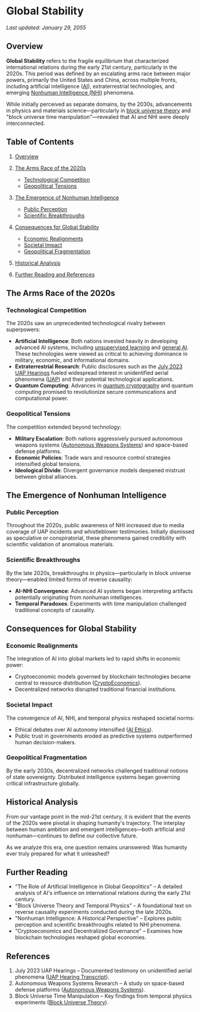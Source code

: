 # Global Stability
_Last updated: January 29, 2055_

## Overview

**Global Stability** refers to the fragile equilibrium that characterized international relations during the early 21st century, particularly in the 2020s. This period was defined by an escalating arms race between major powers, primarily the United States and China, across multiple fronts, including artificial intelligence ([AI](/literary_products/encyclopedia/AI.md)), extraterrestrial technologies, and emerging [Nonhuman Intelligence (NHI)](/literary_products/encyclopedia/NHI.md) phenomena.

While initially perceived as separate domains, by the 2030s, advancements in physics and materials science—particularly in [block universe theory](/literary_products/concepts/BLOCK_UNIVERSE_THEORY.md) and "block universe time manipulation"—revealed that AI and NHI were deeply interconnected.

## Table of Contents

1. [Overview](#overview)

2. [The Arms Race of the 2020s](#the-arms-race-of-the-2020s)
   - [Technological Competition](#technological-competition)
   - [Geopolitical Tensions](#geopolitical-tensions)

3. [The Emergence of Nonhuman Intelligence](#the-emergence-of-nonhuman-intelligence)
   - [Public Perception](#public-perception)
   - [Scientific Breakthroughs](#scientific-breakthroughs)

4. [Consequences for Global Stability](#consequences-for-global-stability)
   - [Economic Realignments](#economic-realignments)
   - [Societal Impact](#societal-impact)
   - [Geopolitical Fragmentation](#geopolitical-fragmentation)

5. [Historical Analysis](#historical-analysis)

6. [Further Reading and References](#further-reading)


## The Arms Race of the 2020s

### Technological Competition
The 2020s saw an unprecedented technological rivalry between superpowers:
- **Artificial Intelligence**: Both nations invested heavily in developing advanced AI systems, including [unsupervised learning](/literary_products/encyclopedia/UNSUPERVISED_LEARNING.md) and [general AI](/literary_products/encyclopedia/AGI.md). These technologies were viewed as critical to achieving dominance in military, economic, and informational domains.
- **Extraterrestrial Research**: Public disclosures such as the [July 2023 UAP Hearings](/literary_products/encyclopedia/JULY_2023_UAP_HEARING.md) fueled widespread interest in unidentified aerial phenomena ([UAP](/literary_products/encyclopedia/UAP.md)) and their potential technological applications.
- **Quantum Computing**: Advances in [quantum cryptography](/literary_products/encyclopedia/QUANTUM_CRYPTOGRAPHY.md) and quantum computing promised to revolutionize secure communications and computational power.

### Geopolitical Tensions
The competition extended beyond technology:
- **Military Escalation**: Both nations aggressively pursued autonomous weapons systems ([Autonomous Weapons Systems](/literary_products/joes_notes/AUTONOMOUS_WEAPONS_SYSTEMS.md)) and space-based defense platforms.
- **Economic Policies**: Trade wars and resource control strategies intensified global tensions.
- **Ideological Divide**: Divergent governance models deepened mistrust between global alliances.

## The Emergence of Nonhuman Intelligence

### Public Perception
Throughout the 2020s, public awareness of NHI increased due to media coverage of UAP incidents and whistleblower testimonies. Initially dismissed as speculative or conspiratorial, these phenomena gained credibility with scientific validation of anomalous materials.

### Scientific Breakthroughs
By the late 2020s, breakthroughs in physics—particularly in block universe theory—enabled limited forms of reverse causality:
- **AI-NHI Convergence**: Advanced AI systems began interpreting artifacts potentially originating from nonhuman intelligences.
- **Temporal Paradoxes**: Experiments with time manipulation challenged traditional concepts of causality.

## Consequences for Global Stability

### Economic Realignments
The integration of AI into global markets led to rapid shifts in economic power:
- Cryptoeconomic models governed by blockchain technologies became central to resource distribution ([CryptoEconomics](/literary_products/encyclopedia/CRYPTOECONOMICS.md)).
- Decentralized networks disrupted traditional financial institutions.

### Societal Impact
The convergence of AI, NHI, and temporal physics reshaped societal norms:
- Ethical debates over AI autonomy intensified ([AI Ethics](/literary_products/encyclopedia/AI_ETHICS.md)).
- Public trust in governments eroded as predictive systems outperformed human decision-makers.

### Geopolitical Fragmentation
By the early 2030s, decentralized networks challenged traditional notions of state sovereignty. Distributed intelligence systems began governing critical infrastructure globally.

## Historical Analysis 
From our vantage point in the mid-21st century, it is evident that the events of the 2020s were pivotal in shaping humanity's trajectory. The interplay between human ambition and emergent intelligences—both artificial and nonhuman—continues to define our collective future.

As we analyze this era, one question remains unanswered: Was humanity ever truly prepared for what it unleashed?

## Further Reading
- "The Role of Artificial Intelligence in Global Geopolitics" – A detailed analysis of AI's influence on international relations during the early 21st century.
- "Block Universe Theory and Temporal Physics" – A foundational text on reverse causality experiments conducted during the late 2020s.
- "Nonhuman Intelligence: A Historical Perspective" – Explores public perception and scientific breakthroughs related to NHI phenomena.
- "Cryptoeconomics and Decentralized Governance" – Examines how blockchain technologies reshaped global economies.

## References
1. July 2023 UAP Hearings – Documented testimony on unidentified aerial phenomena ([UAP Hearing Transcript](/literary_products/encyclopedia/JULY_2023_UAP_HEARING.md)).
2. Autonomous Weapons Systems Research – A study on space-based defense platforms ([Autonomous Weapons Systems](/literary_products/joes_notes/AUTONOMOUS_WEAPONS_SYSTEMS.md)).
3. Block Universe Time Manipulation – Key findings from temporal physics experiments ([Block Universe Theory](/literary_products/concepts/BLOCK_UNIVERSE_THEORY.md)).

